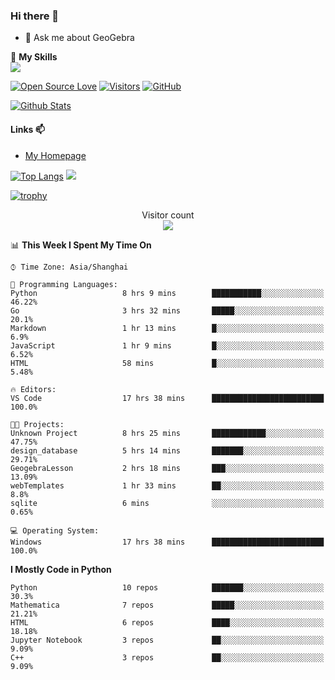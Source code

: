 ### Hi there 👋

<!--
**wuyudi/wuyudi** is a ✨ _special_ ✨ repository because its `README.md` (this file) appears on your GitHub profile.

Here are some ideas to get you started:

- 🔭 I’m currently working on ...
- 🌱 I’m currently learning ...
- 👯 I’m looking to collaborate on ...
- 🤔 I’m looking for help with ...

- 📫 How to reach me: ...
- 😄 Pronouns: ...
- ⚡ Fun fact: ...
-->

- 💬 Ask me about GeoGebra

🌟 **My Skills**  
![](https://img.shields.io/badge/-Python-3e74a2?style=flat-square&logo=Python&logoColor=fff)

[![Open Source Love](https://badges.frapsoft.com/os/v1/open-source.svg?v=103)](https://github.com/wuyudi/)
[![Visitors](https://visitor-badge.glitch.me/badge?page_id=wuyudi.wuyudi)](https://github.com/wuyudi/)
[![GitHub](https://img.shields.io/github/followers/wuyudi.svg?lable=GitHub&style=social)](https://github.com/wuyudi/)

[![Github Stats](https://github-readme-stats.vercel.app/api?username=wuyudi&show_icons=true)](https://github.com/wuyudi/)

#### Links 📫

* [My Homepage](https://wuyudi.github.io/blog/)

[![Top Langs](https://github-readme-stats.vercel.app/api/top-langs/?username=wuyudi&hide=HTML)](https://github.com/wuyudi/github-readme-stats)  ![](https://aster-readme.vercel.app/api/top-langs/?username=wuyudi&exclude_lang=html&layout=compact)

[![trophy](https://github-profile-trophy.vercel.app/?username=wuyudi&theme=onedark)](https://github.com/ryo-ma/github-profile-trophy)

<p align="center"> 
  Visitor count<br>
  <img src="https://profile-counter.glitch.me/wuyudi/count.svg" />
</p>

<!--START_SECTION:waka-->
📊 **This Week I Spent My Time On** 

```text
⌚︎ Time Zone: Asia/Shanghai

💬 Programming Languages: 
Python                   8 hrs 9 mins        ███████████░░░░░░░░░░░░░░   46.22% 
Go                       3 hrs 32 mins       █████░░░░░░░░░░░░░░░░░░░░   20.1% 
Markdown                 1 hr 13 mins        █░░░░░░░░░░░░░░░░░░░░░░░░   6.9% 
JavaScript               1 hr 9 mins         █░░░░░░░░░░░░░░░░░░░░░░░░   6.52% 
HTML                     58 mins             █░░░░░░░░░░░░░░░░░░░░░░░░   5.48%

🔥 Editors: 
VS Code                  17 hrs 38 mins      █████████████████████████   100.0%

🐱‍💻 Projects: 
Unknown Project          8 hrs 25 mins       ████████████░░░░░░░░░░░░░   47.75% 
design_database          5 hrs 14 mins       ███████░░░░░░░░░░░░░░░░░░   29.71% 
GeogebraLesson           2 hrs 18 mins       ███░░░░░░░░░░░░░░░░░░░░░░   13.09% 
webTemplates             1 hr 33 mins        ██░░░░░░░░░░░░░░░░░░░░░░░   8.8% 
sqlite                   6 mins              ░░░░░░░░░░░░░░░░░░░░░░░░░   0.65%

💻 Operating System: 
Windows                  17 hrs 38 mins      █████████████████████████   100.0%

```

**I Mostly Code in Python** 

```text
Python                   10 repos            ███████░░░░░░░░░░░░░░░░░░   30.3% 
Mathematica              7 repos             █████░░░░░░░░░░░░░░░░░░░░   21.21% 
HTML                     6 repos             ████░░░░░░░░░░░░░░░░░░░░░   18.18% 
Jupyter Notebook         3 repos             ██░░░░░░░░░░░░░░░░░░░░░░░   9.09% 
C++                      3 repos             ██░░░░░░░░░░░░░░░░░░░░░░░   9.09%

```



<!--END_SECTION:waka-->
